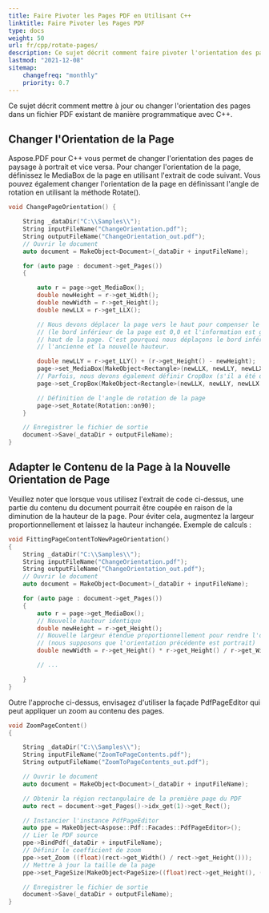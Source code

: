 ```yaml
---
title: Faire Pivoter les Pages PDF en Utilisant C++
linktitle: Faire Pivoter les Pages PDF
type: docs
weight: 50
url: fr/cpp/rotate-pages/
description: Ce sujet décrit comment faire pivoter l'orientation des pages dans un fichier PDF existant de manière programmatique avec C++.
lastmod: "2021-12-08"
sitemap:
    changefreq: "monthly"
    priority: 0.7
---
```


Ce sujet décrit comment mettre à jour ou changer l'orientation des pages dans un fichier PDF existant de manière programmatique avec C++.

## Changer l'Orientation de la Page

Aspose.PDF pour C++ vous permet de changer l'orientation des pages de paysage à portrait et vice versa. Pour changer l'orientation de la page, définissez le MediaBox de la page en utilisant l'extrait de code suivant. Vous pouvez également changer l'orientation de la page en définissant l'angle de rotation en utilisant la méthode Rotate().

```cpp
void ChangePageOrientation() {

    String _dataDir("C:\\Samples\\");
    String inputFileName("ChangeOrientation.pdf");
    String outputFileName("ChangeOrientation_out.pdf");
    // Ouvrir le document
    auto document = MakeObject<Document>(_dataDir + inputFileName);

    for (auto page : document->get_Pages())
    {

        auto r = page->get_MediaBox();
        double newHeight = r->get_Width();
        double newWidth = r->get_Height();
        double newLLX = r->get_LLX();

        // Nous devons déplacer la page vers le haut pour compenser le changement de taille de la page
        // (le bord inférieur de la page est 0,0 et l'information est généralement placée depuis le
        // haut de la page. C'est pourquoi nous déplaçons le bord inférieur vers le haut de la différence entre
        // l'ancienne et la nouvelle hauteur.

        double newLLY = r->get_LLY() + (r->get_Height() - newHeight);
        page->set_MediaBox(MakeObject<Rectangle>(newLLX, newLLY, newLLX + newWidth, newLLY + newHeight));
        // Parfois, nous devons également définir CropBox (s'il a été défini dans le fichier original)
        page->set_CropBox(MakeObject<Rectangle>(newLLX, newLLY, newLLX + newWidth, newLLY + newHeight));

        // Définition de l'angle de rotation de la page
        page->set_Rotate(Rotation::on90);
    }

    // Enregistrer le fichier de sortie
    document->Save(_dataDir + outputFileName);
}
```

## Adapter le Contenu de la Page à la Nouvelle Orientation de Page

Veuillez noter que lorsque vous utilisez l'extrait de code ci-dessus, une partie du contenu du document pourrait être coupée en raison de la diminution de la hauteur de la page. Pour éviter cela, augmentez la largeur proportionnellement et laissez la hauteur inchangée. Exemple de calculs :

```cpp
void FittingPageContentToNewPageOrientation()
{
    String _dataDir("C:\\Samples\\");
    String inputFileName("ChangeOrientation.pdf");
    String outputFileName("ChangeOrientation_out.pdf");
    // Ouvrir le document
    auto document = MakeObject<Document>(_dataDir + inputFileName);

    for (auto page : document->get_Pages())
    {
        auto r = page->get_MediaBox();
        // Nouvelle hauteur identique
        double newHeight = r->get_Height();
        // Nouvelle largeur étendue proportionnellement pour rendre l'orientation paysage
        // (nous supposons que l'orientation précédente est portrait)
        double newWidth = r->get_Height() * r->get_Height() / r->get_Width();

        // ...

    }
}
```

Outre l'approche ci-dessus, envisagez d'utiliser la façade PdfPageEditor qui peut appliquer un zoom au contenu des pages.

```cpp
void ZoomPageContent()
{

    String _dataDir("C:\\Samples\\");
    String inputFileName("ZoomToPageContents.pdf");
    String outputFileName("ZoomToPageContents_out.pdf");

    // Ouvrir le document
    auto document = MakeObject<Document>(_dataDir + inputFileName);

    // Obtenir la région rectangulaire de la première page du PDF
    auto rect = document->get_Pages()->idx_get(1)->get_Rect();

    // Instancier l'instance PdfPageEditor
    auto ppe = MakeObject<Aspose::Pdf::Facades::PdfPageEditor>();
    // Lier le PDF source
    ppe->BindPdf(_dataDir + inputFileName);
    // Définir le coefficient de zoom
    ppe->set_Zoom ((float)(rect->get_Width() / rect->get_Height()));
    // Mettre à jour la taille de la page
    ppe->set_PageSize(MakeObject<PageSize>((float)rect->get_Height(), (float)rect->get_Width()));

    // Enregistrer le fichier de sortie
    document->Save(_dataDir + outputFileName);
}
```
